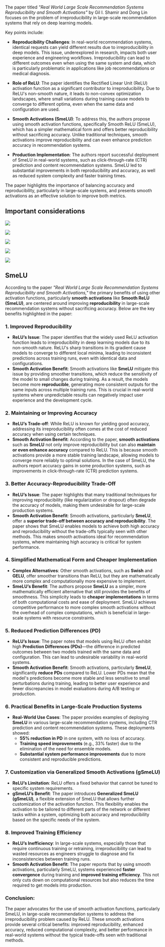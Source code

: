 The paper titled *"Real World Large Scale Recommendation Systems Reproducibility and Smooth Activations"* by Gil I. Shamir and Dong Lin focuses on the problem of irreproducibility in large-scale recommendation systems that rely on deep learning models. 

Key points include:

- **Reproducibility Challenges**: In real-world recommendation systems, identical requests can yield different results due to irreproducibility in deep models. This issue, underexplored in research, impacts both user experience and engineering workflows. Irreproducibility can lead to different outcomes even when using the same system and data, which is particularly problematic in applications like job recommendations or medical diagnosis.

- **Role of ReLU**: The paper identifies the Rectified Linear Unit (ReLU) activation function as a significant contributor to irreproducibility. Due to ReLU's non-smooth nature, it leads to non-convex optimization landscapes, where small variations during training cause models to converge to different optima, even when the same data and configuration are used.

- **Smooth Activations (SmeLU)**: To address this, the authors propose using smooth activation functions, specifically Smooth ReLU (SmeLU), which has a simpler mathematical form and offers better reproducibility without sacrificing accuracy. Unlike traditional techniques, smooth activations improve reproducibility and can even enhance prediction accuracy in recommendation systems.

- **Production Implementation**: The authors report successful deployment of SmeLU in real-world systems, such as click-through-rate (CTR) prediction and content recommendation systems. SmeLU led to substantial improvements in both reproducibility and accuracy, as well as reduced system complexity and faster training times.

The paper highlights the importance of balancing accuracy and reproducibility, particularly in large-scale systems, and presents smooth activations as an effective solution to improve both metrics.


## Important considerations

![](../assets/recsys_repro_1.png)

![](../assets/recsys_repro_2.png)

![](../assets/recsys_repro_3.png)

![](../assets/recsys_repro_4.png)

![](../assets/recsys_repro_5.png)

## SmeLU

According to the paper *"Real World Large Scale Recommendation Systems Reproducibility and Smooth Activations,"* the primary benefits of using other activation functions, particularly **smooth activations** like **Smooth ReLU (SmeLU)**, are centered around improving **reproducibility** in large-scale recommendation systems without sacrificing accuracy. Below are the key benefits highlighted in the paper:

### 1. **Improved Reproducibility**
   - **ReLU’s Issue**: The paper identifies that the widely used ReLU activation function leads to irreproducibility in deep learning models due to its non-smooth nature. ReLU's sharp transitions in its gradient cause models to converge to different local minima, leading to inconsistent predictions across training runs, even with identical data and configurations.
   - **Smooth Activation Benefit**: Smooth activations like **SmeLU** mitigate this issue by providing smoother transitions, which reduce the sensitivity of the model to small changes during training. As a result, the models become more **reproducible**, generating more consistent outputs for the same inputs across multiple training runs. This is crucial in real-world systems where unpredictable results can negatively impact user experience and the development cycle.

### 2. **Maintaining or Improving Accuracy**
   - **ReLU’s Trade-off**: While ReLU is known for yielding good accuracy, addressing its irreproducibility often comes at the cost of reduced accuracy when using certain techniques.
   - **Smooth Activation Benefit**: According to the paper, **smooth activations** such as **SmeLU** not only improve reproducibility but can also **maintain or even enhance accuracy** compared to ReLU. This is because smooth activations provide a more stable training landscape, allowing models to converge more reliably to optimal solutions. In the case of SmeLU, the authors report accuracy gains in some production systems, such as improvements in click-through-rate (CTR) prediction systems.

### 3. **Better Accuracy-Reproducibility Trade-Off**
   - **ReLU’s Issue**: The paper highlights that many traditional techniques for improving reproducibility (like regularization or dropout) often degrade the accuracy of models, making them undesirable for large-scale production systems.
   - **Smooth Activation Benefit**: Smooth activations, particularly **SmeLU**, offer a **superior trade-off between accuracy and reproducibility**. The paper shows that SmeLU enables models to achieve both high accuracy and reproducibility without the trade-offs typically seen with other methods. This makes smooth activations ideal for recommendation systems, where maintaining high accuracy is critical for system performance.

### 4. **Simplified Mathematical Form and Cheaper Implementation**
   - **Complex Alternatives**: Other smooth activations, such as **Swish** and **GELU**, offer smoother transitions than ReLU, but they are mathematically more complex and computationally more expensive to implement.
   - **SmeLU’s Benefit**: The authors propose **SmeLU** as a simpler, more mathematically efficient alternative that still provides the benefits of smoothness. This simplicity leads to **cheaper implementations** in terms of both computational costs and ease of deployment. SmeLU achieves competitive performance to more complex smooth activations without the overhead of complex computations, which is beneficial in large-scale systems with resource constraints.

### 5. **Reduced Prediction Differences (PD)**
   - **ReLU’s Issue**: The paper notes that models using ReLU often exhibit high **Prediction Differences (PDs)**—the difference in predicted outcomes between two models trained with the same data and configuration. This can lead to undesirable variability in real-world systems.
   - **Smooth Activation Benefit**: Smooth activations, particularly **SmeLU**, significantly **reduce PDs** compared to ReLU. Lower PDs mean that the model's predictions become more stable and less sensitive to small perturbations during training, leading to better user experience and fewer discrepancies in model evaluations during A/B testing or production.

### 6. **Practical Benefits in Large-Scale Production Systems**
   - **Real-World Use Cases**: The paper provides examples of deploying **SmeLU** in various large-scale recommendation systems, including CTR prediction and content recommendation systems. These deployments showed:
     - **55% reduction in PD** in one system, with no loss of accuracy.
     - **Training speed improvements** (e.g., 33% faster) due to the elimination of the need for ensemble models.
     - **Substantial system performance improvements** due to more consistent and reproducible predictions.

### 7. **Customization via Generalized Smooth Activations (gSmeLU)**
   - **ReLU’s Limitation**: ReLU offers a fixed behavior that cannot be tuned to specific system requirements.
   - **gSmeLU’s Benefit**: The paper introduces **Generalized SmeLU (gSmeLU)**, a flexible extension of SmeLU that allows further customization of the activation function. This flexibility enables the activation to be tailored to different parts of the network or different tasks within a system, optimizing both accuracy and reproducibility based on the specific needs of the system.

### 8. **Improved Training Efficiency**
   - **ReLU’s Inefficiency**: In large-scale systems, especially those that require continuous training or retraining, irreproducibility can lead to wasted resources as engineers struggle to diagnose and fix inconsistencies between training runs.
   - **Smooth Activation Benefit**: The paper reports that by using smooth activations, particularly SmeLU, systems experienced **faster convergence** during training and **improved training efficiency**. This not only cuts down on computational resources but also reduces the time required to get models into production.

### Conclusion:
The paper advocates for the use of smooth activation functions, particularly SmeLU, in large-scale recommendation systems to address the irreproducibility problem caused by ReLU. These smooth activations provide several critical benefits: improved reproducibility, enhanced accuracy, reduced computational complexity, and better performance in real-world systems without the typical trade-offs seen with traditional methods.
